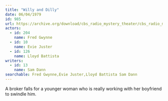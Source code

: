 ```yaml
---
title: "Willy and Dilly"
date: 06/04/1979
id: 985
url: https://archive.org/download/cbs_radio_mystery_theater/cbs_radio_mystery_theater-0951-1000.zip/cbs_radio_mystery_theater-0951-1000%2Fcbsrmt_0985_willy_and_dilly.mp3
actors:  
  - id: 204
    name: Fred Gwynne  
  - id: 10
    name: Evie Juster  
  - id: 126
    name: Lloyd Battista
writers:  
  - id: 13
    name: Sam Dann
searchable: Fred Gwynne,Evie Juster,Lloyd Battista Sam Dann
---
```

A broker falls for a younger woman who is really working with her boyfriend to swindle him.